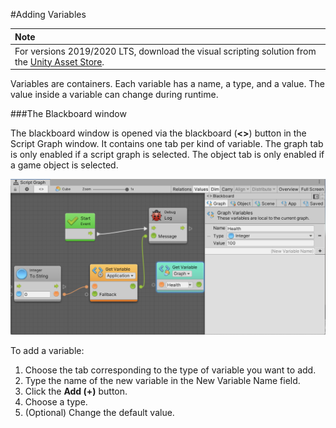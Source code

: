 #Adding Variables

| **Note**                                                     |
| :----------------------------------------------------------- |
| For versions 2019/2020 LTS, download the visual scripting solution from the [Unity Asset Store](https://assetstore.unity.com/packages/tools/visual-bolt-163802). |

Variables are containers. Each variable has a name, a type, and a value. The value inside a variable can change during runtime.

###The Blackboard window

The blackboard window is opened via the blackboard (**<>**) button in the Script Graph window. It contains one tab per kind of variable. The graph tab is only enabled if a script graph is selected. The object tab is only enabled if a game object is selected.


![](images/VS-ScriptGraphBalckboardSelected.png)



To add a variable:

1.  Choose the tab corresponding to the type of variable you want to add.
2.  Type the name of the new variable in the New Variable Name field.
3.  Click the **Add (+)** button.
4.  Choose a type.
5.  (Optional) Change the default value.





